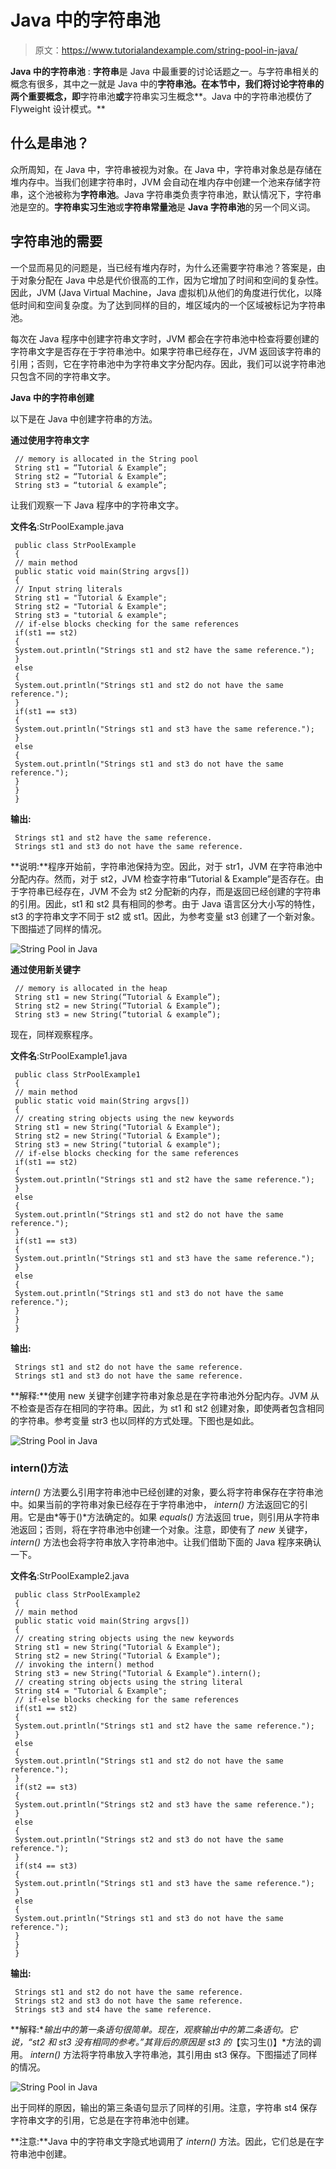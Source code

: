 # Java 中的字符串池

> 原文：<https://www.tutorialandexample.com/string-pool-in-java/>

**Java 中的字符串池** : **字符串**是 Java 中最重要的讨论话题之一。与字符串相关的概念有很多，其中之一就是 Java 中的**字符串池。在本节中，我们将讨论字符串的两个重要概念，即**字符串池**或**字符串实习生概念**。Java 中的字符串池模仿了 Flyweight 设计模式。**

## 什么是串池？

众所周知，在 Java 中，字符串被视为对象。在 Java 中，字符串对象总是存储在堆内存中。当我们创建字符串时，JVM 会自动在堆内存中创建一个池来存储字符串，这个池被称为**字符串池**。Java 字符串类负责字符串池，默认情况下，字符串池是空的。**字符串实习生池**或**字符串常量池**是 **Java 字符串池**的另一个同义词。

## 字符串池的需要

一个显而易见的问题是，当已经有堆内存时，为什么还需要字符串池？答案是，由于对象分配在 Java 中总是代价很高的工作，因为它增加了时间和空间的复杂性。因此，JVM (Java Virtual Machine，Java 虚拟机)从他们的角度进行优化，以降低时间和空间复杂度。为了达到同样的目的，堆区域内的一个区域被标记为字符串池。

每次在 Java 程序中创建字符串文字时，JVM 都会在字符串池中检查将要创建的字符串文字是否存在于字符串池中。如果字符串已经存在，JVM 返回该字符串的引用；否则，它在字符串池中为字符串文字分配内存。因此，我们可以说字符串池只包含不同的字符串文字。

**Java 中的字符串创建**

以下是在 Java 中创建字符串的方法。

**通过使用字符串文字**

```
 // memory is allocated in the String pool
 String st1 = “Tutorial & Example”;
 String st2 = “Tutorial & Example”;
 String st3 = “tutorial & example”; 
```

让我们观察一下 Java 程序中的字符串文字。

**文件名**:StrPoolExample.java

```
 public class StrPoolExample
 { 
 // main method
 public static void main(String argvs[])
 {
 // Input string literals
 String st1 = "Tutorial & Example";
 String st2 = "Tutorial & Example";
 String st3 = "tutorial & example";
 // if-else blocks checking for the same references
 if(st1 == st2)
 {
 System.out.println("Strings st1 and st2 have the same reference.");
 }
 else
 {
 System.out.println("Strings st1 and st2 do not have the same reference.");   
 }
 if(st1 == st3)
 {
 System.out.println("Strings st1 and st3 have the same reference.");
 }
 else
 {
 System.out.println("Strings st1 and st3 do not have the same reference.");
 }
 }
 } 
```

**输出:**

```
 Strings st1 and st2 have the same reference.
 Strings st1 and st3 do not have the same reference. 
```

**说明:**程序开始前，字符串池保持为空。因此，对于 str1，JVM 在字符串池中分配内存。然而，对于 st2，JVM 检查字符串“Tutorial & Example”是否存在。由于字符串已经存在，JVM 不会为 st2 分配新的内存，而是返回已经创建的字符串的引用。因此，st1 和 st2 具有相同的参考。由于 Java 语言区分大小写的特性，st3 的字符串文字不同于 st2 或 st1。因此，为参考变量 st3 创建了一个新对象。下图描述了同样的情况。

![String Pool in Java](img/1f93a9da9f82f8f8f7bda7c56f56accb.png)

**通过使用新关键字**

```
 // memory is allocated in the heap
 String st1 = new String(“Tutorial & Example”);
 String st2 = new String(“Tutorial & Example”);
 String st3 = new String(“tutorial & example”); 
```

现在，同样观察程序。

**文件名**:StrPoolExample1.java

```
 public class StrPoolExample1
 { 
 // main method
 public static void main(String argvs[])
 {
 // creating string objects using the new keywords
 String st1 = new String("Tutorial & Example");
 String st2 = new String("Tutorial & Example");
 String st3 = new String("tutorial & example");
 // if-else blocks checking for the same references
 if(st1 == st2)
 {
 System.out.println("Strings st1 and st2 have the same reference.");
 }
 else
 {
 System.out.println("Strings st1 and st2 do not have the same reference.");   
 }
 if(st1 == st3)
 {
 System.out.println("Strings st1 and st3 have the same reference.");
 }
 else
 {
 System.out.println("Strings st1 and st3 do not have the same reference.");
 }
 }
 } 
```

**输出:**

```
 Strings st1 and st2 do not have the same reference.
 Strings st1 and st3 do not have the same reference. 
```

**解释:**使用 new 关键字创建字符串对象总是在字符串池外分配内存。JVM 从不检查是否存在相同的字符串。因此，为 st1 和 st2 创建对象，即使两者包含相同的字符串。参考变量 str3 也以同样的方式处理。下图也是如此。

![String Pool in Java](img/949ce9327557e0e596345ffe14f509d4.png)

### intern()方法

*intern()* 方法要么引用字符串池中已经创建的对象，要么将字符串保存在字符串池中。如果当前的字符串对象已经存在于字符串池中， *intern()* 方法返回它的引用。它是由*等于()*方法确定的。如果 *equals()* 方法返回 true，则引用从字符串池返回；否则，将在字符串池中创建一个对象。注意，即使有了 *new* 关键字， *intern()* 方法也会将字符串放入字符串池中。让我们借助下面的 Java 程序来确认一下。

**文件名**:StrPoolExample2.java

```
 public class StrPoolExample2
 { 
 // main method
 public static void main(String argvs[])
 {
 // creating string objects using the new keywords
 String st1 = new String("Tutorial & Example");
 String st2 = new String("Tutorial & Example");
 // invoking the intern() method
 String st3 = new String("Tutorial & Example").intern();
 // creating string objects using the string literal
 String st4 = "Tutorial & Example";
 // if-else blocks checking for the same references
 if(st1 == st2)
 {
 System.out.println("Strings st1 and st2 have the same reference.");
 }
 else
 {
 System.out.println("Strings st1 and st2 do not have the same reference.");   
 }
 if(st2 == st3)
 {
 System.out.println("Strings st2 and st3 have the same reference.");
 }
 else
 {
 System.out.println("Strings st2 and st3 do not have the same reference.");
 }
 if(st4 == st3)
 {
 System.out.println("Strings st1 and st3 have the same reference.");
 }
 else
 {
 System.out.println("Strings st1 and st3 do not have the same reference.");
 }
 }
 } 
```

**输出:**

```
 Strings st1 and st2 do not have the same reference.
 Strings st2 and st3 do not have the same reference.
 Strings st3 and st4 have the same reference. 
```

**解释:**输出中的第一条语句很简单。现在，观察输出中的第二条语句。它说，“st2 和 st3 没有相同的参考。”其背后的原因是 st3 的*【实习生()】*方法的调用。 *intern()* 方法将字符串放入字符串池，其引用由 st3 保存。下图描述了同样的情况。

![String Pool in Java](img/0924fea11e7a7d3731dbdd9e65bc731b.png)

出于同样的原因，输出的第三条语句显示了同样的引用。注意，字符串 st4 保存字符串文字的引用，它总是在字符串池中创建。

**注意:**Java 中的字符串文字隐式地调用了 *intern()* 方法。因此，它们总是在字符串池中创建。